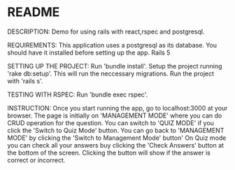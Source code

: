 # README
DESCRIPTION:
  Demo for using rails with react,rspec and postgresql.

REQUIREMENTS:
  This application uses a postgresql as its database.
  You should have it installed before setting up the app.
  Rails 5

SETTING UP THE PROJECT:
  Run 'bundle install'.
  Setup the project running 'rake db:setup'. This will run the neccessary migrations.
  Run the project with 'rails s'.

TESTING WITH RSPEC:
  Run 'bundle exec rspec'.

INSTRUCTION:
  Once you start running the app, go to localhost:3000 at your browser.
  The page is initially on 'MANAGEMENT MODE' where you can do CRUD operation for the question.
  You can switch to 'QUIZ MODE' if you click the 'Switch to Quiz Mode' button.
  You can go back to 'MANAGEMENT MODE' by clicking the 'Switch to Management Mode' button'
  On Quiz mode you can check all your answers buy clicking the 'Check Answers' button at the bottom of the screen.
  Clicking the button will show if the answer is correct or incorrect.

